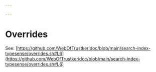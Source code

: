 ```yaml
---

---
```


# Overrides

See: [https://github.com/WebOfTrustkeridoc/blob/main/search-index-typesense/overrides.sh#L6](https://github.com/WebOfTrustkeridoc/blob/main/search-index-typesense/overrides.sh#L6)
